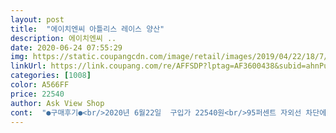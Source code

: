 ```yaml
---
layout: post 
title:  "에이치엔씨 아틀리스 레이스 양산" 
description: 에이치엔씨 ..
date: 2020-06-24 07:55:29 
img: https://static.coupangcdn.com/image/retail/images/2019/04/22/18/7/4ce77c17-6bf7-4cc5-91fe-359a42d136b0.jpg 
linkUrl: https://link.coupang.com/re/AFFSDP?lptag=AF3600438&subid=ahnPublicAsk&pageKey=210722206&itemId=628443907&vendorItemId=4674423690&traceid=V0-113-6b3a5b7b5b97f9f8 
categories: [1008] 
color: A566FF 
price: 22540 
author: Ask View Shop 
cont:  "●구매후기●<br/>2020년 6월22일  구입가 22540원<br/>95퍼센트 자외선 차단에 암막커튼처럼<br/>가볍고 멋스러워요  친한 사람들에게 선물하기도<br/>그래서 선물 포장용기는 따로 구매했습니다.<br/><br/>낼 출근할때 쓰려고 하는데 비온다고해서<br/>무엇하나 흠잡을게 없네요  그래서 상품평도 남겨요<br/>받아서보니 길이는 손끝 쫙 펴서 팔꿈치 안쪽 접히는 부분 정도의 길이예요.<br/><br/>비록;;;와인병 포장용이긴해도 사이즈 완전 딱 떨어져서, 훗<br/>비싸보인답니다<br/>생각보다 길긴 길었어요.<br/><br/>선물용으로 구매했구요, 검정색이 차단 잘된다해서 선택했어요.<br/><br/>선택했어요<br/>손잡이  우산무늬 우산살 속잡이고리 등<br/>씨무룩ᆢㅎ<br/>암튼 나름 괜찮아요.<br/><br/>양산 자체는 예쁘고 좋아요! 근데 양산을 사용할때 저부분을 일일이 딱딱딱 손으로 접고 펴야되는게 좀 불편할거같아요  상품 자체는 만족합니다<br/>여기저기 검색후 상품평이 좋아서<br/>우산 펼치고  상하로 쎄게 흔들어도 흔들림없이 튼튼해요<br/>이십대 울 애들이 보더니<br/>자카드원단이라 도톰하면서도 고급집니다<br/>전 종이 상자 안에 들어 있을줄 알았는데, 투명 비닐 포장안에 들어 있더군요.<br/><br/>좋습니다  제가 찍은 사진보다  실물이 고급스러워요<br/>좋은상품 감사합니다<br/>" 
---
```

